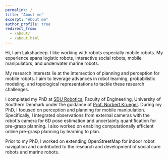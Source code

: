 ```yaml
---
permalink: /
title: "About me"
excerpt: "About me"
author_profile: true
redirect_from: 
  - /about/
  - /about.html
---
```



Hi, I am Lakshadeep. I like working with robots especially mobile robots. My experience spans logistic robots, interactive social robots, mobile manipulators, and underwater marine robots. 

My research interests lie at the intersection of planning and perception for mobile robots. I aim to leverage advances in robot learning, probabilistic modeling, and topological representations to tackle these research challenges.

I completed my PhD at [SDU Robotics](https://www.sdu.dk/en/forskning/sdurobotics), Faculty of Engineering, University of Southern Denmark under the guidance of [Prof. Norbert Krueger](https://portal.findresearcher.sdu.dk/en/persons/norbert). During my PhD, I focused on perception and planning for mobile manipulation. Specifically, I integrated observations from external cameras with the robot's camera for 6D pose estimation and uncertainty quantification for pre-grasp planning. I also worked on enabling computationally efficient online pre-grasp planning by learning to plan. 

Prior to my PhD, I worked on extending OpenStreetMap for indoor robot navigation and contributed to the research and development of social care robots and marine robots. 